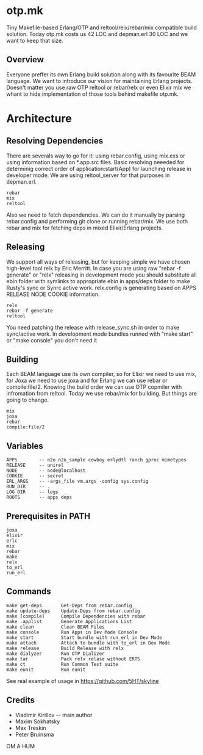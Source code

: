 otp.mk
======

Tiny Makefile-based Erlang/OTP and reltool/relx/rebar/mix compatible build solution.
Today otp.mk costs us 42 LOC and depman.erl 30 LOC and we want to keep that size.

Overview
--------

Everyone preffer its own Erlang build solution along with its favourite BEAM language.
We want to introduce our vision for maintaining Erlang projects. Doesn't matter you use
raw OTP reltool or rebar/relx or even Elixir mix we whant to hide implementation of those
tools behind makefile otp.mk.

Architecture
============

Resolving Dependencies
----------------------

There are severals way to go for it: using rebar.config, using mix.exs or using information
based on *.app.src files. Basic resolving neeeded for determinig correct order of
application:start(App) for launching release in developer mode.
We are using reltool_server for that purposes in depman.erl.

    rebar
    mix
    reltool

Also we need to fetch dependencies. We can do it manually by parsing rebar.config and performing git clone or
running rebar/mix. We use both rebar and mix for fetching deps in mixed Elixir/Erlang projects.

Releasing
---------

We support all ways of releasing, but for keeping simple we have chosen high-level tool relx by Eric Merritt.
In case you are using raw "rebar -f generate" or "relx" releasing in development mode you should
substitute all ebin folder with symlinks to appropriate ebin in apps/deps folder to make Rusty's
sync or Synrc active work. relx.config is generating based on APPS RELEASE NODE COOKIE information.

    relx
    rebar -f generate
    reltool

You need patching the release with release_sync.sh in order to make sync/active work.
In development mode bundles runned with "make start" or "make console" you don't need it 

Building
--------

Each BEAM language use its own compiler, so for Elixir we need to use mix,
for Joxa we need to use joxa and for Erlang we can use rebar or compile:file/2.
Knowing the build order we can use OTP copmiler with infromation from reltool.
Today we use rebar/mix for building. But things are going to change.

    mix
    joxa
    rebar
    compile:file/2

Variables
---------

    APPS        -- n2o n2o_sample cowboy erlydtl ranch gproc mimetypes
    RELEASE     -- unirel
    NODE        -- node@localhost
    COOKIE      -- secret
    ERL_ARGS    -- -args_file vm.args -config sys.config
    RUN_DIR     -- .
    LOG_DIR     -- logs
    ROOTS       -- apps deps

Prerequisites in PATH
---------------------

    joxa
    elixir
    erlc
    mix
    rebar
    make
    relx
    to_erl
    run_erl

Commands
--------

    make get-deps		Get-Deps from rebar.config
    make update-deps	Update-Deps from rebar.config
    make [compile]		Compile Dependencies with rebar
    make .applist		Generate Applications List
    make clean			Clean BEAM Files
    make console		Run Apps in Dev Mode Console
    make start			Start bundle with run_erl in Dev Mode
    make attach			Attach to bundle with to_erl in Dev Mode
    make release		Build Release with relx
    make dialyzer		Run OTP Dializer
    make tar			Pack relx relase without ERTS
    make ct				Run Common Test suite
    make eunit			Run eunit

See real example of usage in https://github.com/5HT/skyline

Credits
-------

* Vladimir Kirillov -- main author
* Maxim Sokhatsky
* Max Treskin
* Peter Bruinsma

OM A HUM
